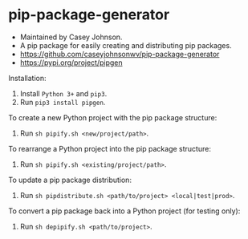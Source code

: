 # pip-package-generator

- Maintained by Casey Johnson.
- A pip package for easily creating and distributing pip packages.
- https://github.com/caseyjohnsonwv/pip-package-generator
- https://pypi.org/project/pipgen

Installation:
1. Install `Python 3+` and `pip3`.
2. Run `pip3 install pipgen`.

To create a new Python project with the pip package structure:
1. Run `sh pipify.sh <new/project/path>`.

To rearrange a Python project into the pip package structure:
1. Run `sh pipify.sh <existing/project/path>`.

To update a pip package distribution:
1. Run `sh pipdistribute.sh <path/to/project> <local|test|prod>`.

To convert a pip package back into a Python project (for testing only):
1. Run `sh depipify.sh <path/to/project>`.
